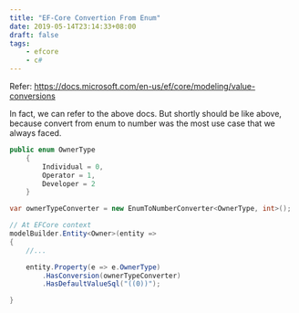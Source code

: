 ```yaml
---
title: "EF-Core Convertion From Enum"
date: 2019-05-14T23:14:33+08:00
draft: false
tags:
    - efcore
    - c#
---
```


Refer: https://docs.microsoft.com/en-us/ef/core/modeling/value-conversions

In fact, we can refer to the above docs. But shortly should be like above, because convert from enum to number was the most use case that we always faced.

``` c#
public enum OwnerType
    {
        Individual = 0,
        Operator = 1,
        Developer = 2
    }

var ownerTypeConverter = new EnumToNumberConverter<OwnerType, int>();

// At EFCore context
modelBuilder.Entity<Owner>(entity =>
{
    //...

    entity.Property(e => e.OwnerType)
        .HasConversion(ownerTypeConverter)
        .HasDefaultValueSql("((0))");

}
```

